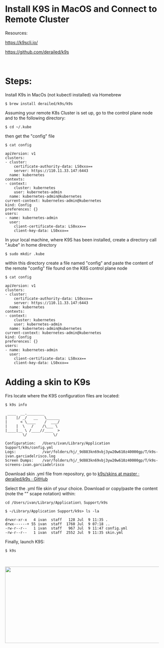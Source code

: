 # Install K9S in MacOS and Connect to Remote Cluster


Resources:

https://k9scli.io/

https://github.com/derailed/k9s

&nbsp;
# Steps:

Install K9s in MacOs (not kubectl installed) via Homebrew
```
$ brew install derailed/k9s/k9s
```

Assuming your remote K8s Cluster is set up, go to the control plane node and to the following directory:
```
$ cd ~/.kube
```
then get the "config" file
```
$ cat config
```
```
apiVersion: v1
clusters:
- cluster:
    certificate-authority-data: LS0xxx==
    server: https://110.11.33.147:6443
  name: kubernetes
contexts:
- context:
    cluster: kubernetes
    user: kubernetes-admin
  name: kubernetes-admin@kubernetes
current-context: kubernetes-admin@kubernetes
kind: Config
preferences: {}
users:
- name: kubernetes-admin
  user:
    client-certificate-data: LS0xxx==
    client-key-data: LS0xxx==
```

In your local machine, where K9S has been installed, create a directory call ".kube" in home directory

```
$ sudo mkdir .kube
```

within this directory create a file named "config" and paste the content of the remote "config" file found on the K8S control plane node 
```
$ cat config
```
```
apiVersion: v1
clusters:
- cluster:
    certificate-authority-data: LS0xxx==
    server: https://110.11.33.147:6443
  name: kubernetes
contexts:
- context:
    cluster: kubernetes
    user: kubernetes-admin
  name: kubernetes-admin@kubernetes
current-context: kubernetes-admin@kubernetes
kind: Config
preferences: {}
users:
- name: kubernetes-admin
  user:
    client-certificate-data: LS0xxx==
    client-key-data: LS0xxx==
```

# Adding a skin to K9s

Firs locate where the K9S configuration files are located:
```
$ k9s info                                 
```
```
 ____  __.________
|    |/ _/   __   \______
|      < \____    /  ___/
|    |  \   /    /\___ \
|____|__ \ /____//____  >
        \/            \/

Configuration:   /Users/ivan/Library/Application Support/k9s/config.yml
Logs:            /var/folders/hj/_9d883kn69vbj3yw20w610z40000gp/T/k9s-ivan.garciadelrisco.log
Screen Dumps:    /var/folders/hj/_9d883kn69vbj3yw20w610z40000gp/T/k9s-screens-ivan.garciadelrisco
```

Download skin .yml file from repository, go to [k9s/skins at master · derailed/k9s · GitHub](https://github.com/derailed/k9s/tree/master/skins)

Select the .yml file skin of your choice. Download or copy/paste the content (note the "\" scape notation) within:

```
cd /Users/ivan/Library/Application\ Support/k9s
```
```
$ ~/Library/Application Support/k9s> ls -la

drwxr-xr-x   4 ivan  staff   128 Jul  9 11:35 .
drwx------+ 55 ivan  staff  1760 Jul  9 07:18 ..
-rw-r--r--   1 ivan  staff   967 Jul  9 11:47 config.yml
-rw-r--r--   1 ivan  staff  2552 Jul  9 11:35 skin.yml
```

Finally, launch K9S:
```
$ k9s
```
&nbsp;
<p align="center">
<img width="800" height="250" src="https://user-images.githubusercontent.com/67383481/178104204-a5939cf1-1913-4097-b264-96434e2b374c.png">
</p>
&nbsp;

